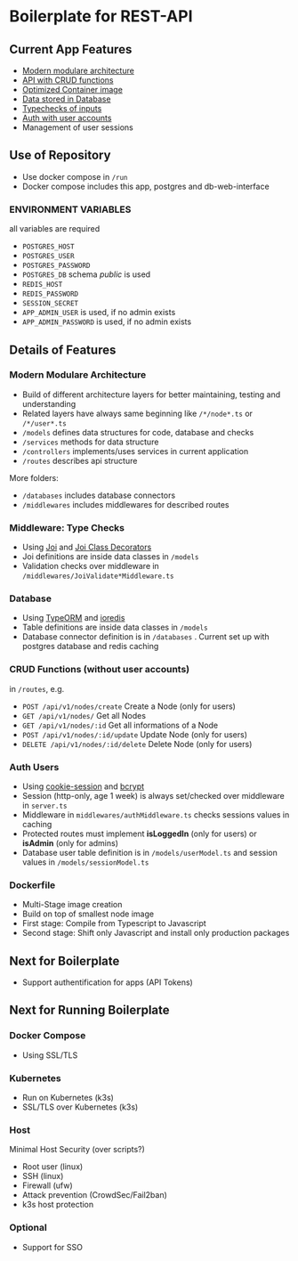 # Boilerplate for REST-API
## Current App Features
- [Modern modulare architecture](#modern-modulare-architecture)
- [API with CRUD functions](#crud-functions-without-user-accounts)
- [Optimized Container image](#dockerfile)
- [Data stored in Database](#database)
- [Typechecks of inputs](#middleware-type-check)
- [Auth with user accounts](#auth-users)
- Management of user sessions

## Use of Repository
- Use docker compose in `/run`
- Docker compose includes this app, postgres and db-web-interface

### ENVIRONMENT VARIABLES
all variables are required
- `POSTGRES_HOST`
- `POSTGRES_USER`
- `POSTGRES_PASSWORD`
- `POSTGRES_DB` schema *public* is used
- `REDIS_HOST`
- `REDIS_PASSWORD`
- `SESSION_SECRET`
- `APP_ADMIN_USER` is used, if no admin exists
- `APP_ADMIN_PASSWORD` is used, if no admin exists

## Details of Features
### Modern Modulare Architecture
- Build of different architecture layers for better maintaining, testing and understanding
- Related layers have always same beginning like `/*/node*.ts` or `/*/user*.ts`
- `/models` defines data structures for code, database and checks
- `/services` methods for data structure
- `/controllers` implements/uses services in current application
- `/routes` describes api structure 

More folders:
- `/databases` includes database connectors
- `/middlewares` includes middlewares for described routes

### Middleware: Type Checks
- Using [Joi](https://www.npmjs.com/package/joi) and [Joi Class Decorators](https://github.com/whefter/joi-class-decorators#readme)
- Joi definitions are inside data classes in `/models`
- Validation checks over middleware in `/middlewares/JoiValidate*Middleware.ts`

### Database
- Using [TypeORM](https://typeorm.io/) and [ioredis](https://www.npmjs.com/package/ioredis)
- Table definitions are inside data classes in `/models`
- Database connector definition is in `/databases` . Current set up with postgres database and redis caching

### CRUD Functions (without user accounts)
in `/routes`, e.g.
- `POST /api/v1/nodes/create` Create a Node (only for users)
- `GET /api/v1/nodes/` Get all Nodes
- `GET /api/v1/nodes/:id` Get all informations of a Node
- `POST /api/v1/nodes/:id/update` Update Node (only for users)
- `DELETE /api/v1/nodes/:id/delete` Delete Node (only for users)

### Auth Users
- Using [cookie-session](https://github.com/expressjs/cookie-session#readme) and [bcrypt](https://github.com/kelektiv/node.bcrypt.js#readme)
- Session (http-only, age 1 week) is always set/checked over middleware in `server.ts`
- Middleware in `middlewares/authMiddleware.ts` checks sessions values in caching 
- Protected routes must implement **isLoggedIn** (only for users) or **isAdmin** (only for admins)
- Database user table definition is in `/models/userModel.ts` and session values in `/models/sessionModel.ts`

### Dockerfile
- Multi-Stage image creation
- Build on top of smallest node image
- First stage: Compile from Typescript to Javascript
- Second stage: Shift only Javascript and install only production packages

## Next for Boilerplate
- Support authentification for apps (API Tokens)

## Next for Running Boilerplate
### Docker Compose
- Using SSL/TLS

### Kubernetes
- Run on Kubernetes (k3s)
- SSL/TLS over Kubernetes (k3s)

### Host
Minimal Host Security (over scripts?)
- Root user (linux)
- SSH (linux)
- Firewall (ufw)
- Attack prevention (CrowdSec/Fail2ban)
- k3s host protection

### Optional
- Support for SSO
